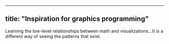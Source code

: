 
---
title: "Inspiration for graphics programming"
---

Learning the low-level relationships between math and visualizations...It is a different way of seeing the patterns that exist.

